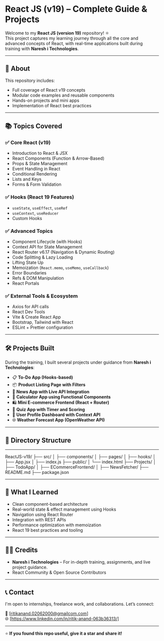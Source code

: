 # React JS (v19) – Complete Guide & Projects

Welcome to my **React JS (version 19)** repository! ⚛️  
This project captures my learning journey through all the core and advanced concepts of React, with real-time applications built during training with **Naresh i Technologies**.

---

## 📘 About

This repository includes:
- Full coverage of React v19 concepts
- Modular code examples and reusable components
- Hands-on projects and mini apps
- Implementation of React best practices

---

## 📚 Topics Covered

### ✅ Core React (v19)
- Introduction to React & JSX
- React Components (Function & Arrow-Based)
- Props & State Management
- Event Handling in React
- Conditional Rendering
- Lists and Keys
- Forms & Form Validation

### ✅ Hooks (React 19 Features)
- `useState`, `useEffect`, `useRef`
- `useContext`, `useReducer`
- Custom Hooks

### ✅ Advanced Topics
- Component Lifecycle (with Hooks)
- Context API for State Management
- React Router v6.17 (Navigation & Dynamic Routing)
- Code Splitting & Lazy Loading
- Lifting State Up
- Memoization (`React.memo`, `useMemo`, `useCallback`)
- Error Boundaries
- Refs & DOM Manipulation
- React Portals

### ✅ External Tools & Ecosystem
- Axios for API calls
- React Dev Tools
- Vite & Create React App
- Bootstrap, Tailwind with React
- ESLint + Prettier configuration

---

## 🛠️ Projects Built

During the training, I built several projects under guidance from **Naresh i Technologies**:

- 📋 **To-Do App (Hooks-based)**
- 📦 **Product Listing Page with Filters**
- 📰 **News App with Live API Integration**
- 🧮 **Calculator App using Functional Components**
- 🛍️ **Mini E-commerce Frontend (React + Router)**
- 🧠 **Quiz App with Timer and Scoring**
- 👤 **User Profile Dashboard with Context API**
- 🌐 **Weather Forecast App (OpenWeather API)**

---

## 📂 Directory Structure

---

ReactJS-v19/ ├── src/ │ ├── components/ │ ├── pages/ │ ├── hooks/ │ ├── App.jsx │ ├── index.js ├── public/ │ └── index.html ├── Projects/ │ ├── TodoApp/ │ ├── ECommerceFrontend/ │ ├── NewsFetcher/ ├── README.md ├── package.json

---

## 🧠 What I Learned

- Clean component-based architecture
- Real-world state & effect management using Hooks
- Navigation using React Router
- Integration with REST APIs
- Performance optimization with memoization
- React 19 best practices and tooling

---

## 🧑‍🏫 Credits

- **Naresh i Technologies** – For in-depth training, assignments, and live project guidance.
- React Community & Open Source Contributors

---

## 📞 Contact

I'm open to internships, freelance work, and collaborations. Let’s connect:

📧 [ritikanand.02062000@gmailcom.com]  
🌐 [https://www.linkedin.com/in/ritik-anand-063b36313/]

---

⭐ **If you found this repo useful, give it a star and share it!**
